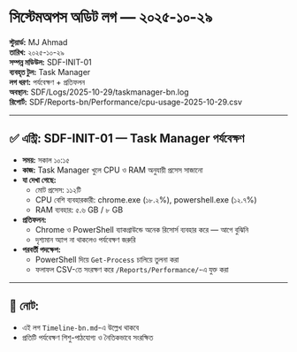 # সিস্টেমঅপস অডিট লগ — ২০২৫-১০-২৯

**স্টুয়ার্ড:** MJ Ahmad  
**তারিখ:** ২০২৫-১০-২৯  
**সম্পন্ন মডিউল:** SDF-INIT-01  
**ব্যবহৃত টুল:** Task Manager  
**লগ ধরণ:** পর্যবেক্ষণ + প্রতিফলন  
**অবস্থান:** SDF/Logs/2025-10-29/taskmanager-bn.log  
**রিপোর্ট:** SDF/Reports-bn/Performance/cpu-usage-2025-10-29.csv

---

## ✅ এন্ট্রি: SDF-INIT-01 — Task Manager পর্যবেক্ষণ

- **সময়:** সকাল ১০:১৫
- **কাজ:** Task Manager খুলে CPU ও RAM অনুযায়ী প্রসেস সাজানো
- **যা দেখা গেছে:**
  - মোট প্রসেস: ১১২টি
  - CPU বেশি ব্যবহারকারী: chrome.exe (১৮.২%), powershell.exe (১২.৭%)
  - RAM ব্যবহার: ৫.৬ GB / ৮ GB
- **প্রতিফলন:**
  - Chrome ও PowerShell ব্যাকগ্রাউন্ডে অনেক রিসোর্স ব্যবহার করে — আগে বুঝিনি
  - দৃশ্যমান অ্যাপ না থাকলেও পর্যবেক্ষণ জরুরি
- **পরবর্তী পদক্ষেপ:**
  - PowerShell দিয়ে `Get-Process` চালিয়ে তুলনা করা
  - ফলাফল CSV-তে সংরক্ষণ করে `/Reports/Performance/`-এ যুক্ত করা

---

## 📝 নোট:
- এই লগ `Timeline-bn.md`-এ উল্লেখ থাকবে
- প্রতিটি পর্যবেক্ষণ শিশু-পাঠযোগ্য ও নৈতিকভাবে সংরক্ষিত
